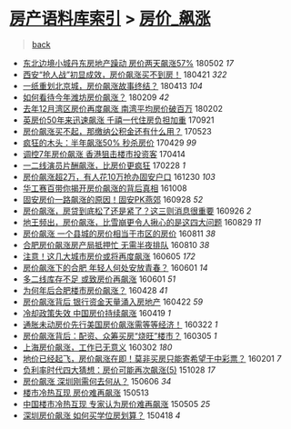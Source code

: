 [房产语料库索引](../../README.md)  > [房价_飙涨](房价_飙涨.md)
====
> [back](../README.md)

- [东北边境小城丹东房地产躁动 房价两天飙涨57%](http://jkwz.applinzi.com/ittc/7098459263464899590.html#%E4%B8%9C%E5%8C%97%E8%BE%B9%E5%A2%83%E5%B0%8F%E5%9F%8E%E4%B8%B9%E4%B8%9C%E6%88%BF%E5%9C%B0%E4%BA%A7%E8%BA%81%E5%8A%A8+%E6%88%BF%E4%BB%B7%E4%B8%A4%E5%A4%A9%E9%A3%99%E6%B6%A857%25) 180502 *17* 
- [西安“抢人战”初显成效，房价飙涨买不到房！](http://jkwz.applinzi.com/ittc/7094467859331941383.html#%E8%A5%BF%E5%AE%89%E2%80%9C%E6%8A%A2%E4%BA%BA%E6%88%98%E2%80%9D%E5%88%9D%E6%98%BE%E6%88%90%E6%95%88%EF%BC%8C%E6%88%BF%E4%BB%B7%E9%A3%99%E6%B6%A8%E4%B9%B0%E4%B8%8D%E5%88%B0%E6%88%BF%EF%BC%81) 180421 *322* 
- [一纸重划北京城，房价飙涨故事终结？](http://jkwz.applinzi.com/ittc/7091382797522699280.html#%E4%B8%80%E7%BA%B8%E9%87%8D%E5%88%92%E5%8C%97%E4%BA%AC%E5%9F%8E%EF%BC%8C%E6%88%BF%E4%BB%B7%E9%A3%99%E6%B6%A8%E6%95%85%E4%BA%8B%E7%BB%88%E7%BB%93%EF%BC%9F) 180413 *104* 
- [如何看待今年潍坊房价飙涨？](http://jkwz.applinzi.com/ittc/7068026540573328391.html#%E5%A6%82%E4%BD%95%E7%9C%8B%E5%BE%85%E4%BB%8A%E5%B9%B4%E6%BD%8D%E5%9D%8A%E6%88%BF%E4%BB%B7%E9%A3%99%E6%B6%A8%EF%BC%9F) 180209 *42* 
- [去年12月湾区房价再度飙涨 南湾平均房价破百万](http://jkwz.applinzi.com/ittc/7065428182432220177.html#%E5%8E%BB%E5%B9%B412%E6%9C%88%E6%B9%BE%E5%8C%BA%E6%88%BF%E4%BB%B7%E5%86%8D%E5%BA%A6%E9%A3%99%E6%B6%A8+%E5%8D%97%E6%B9%BE%E5%B9%B3%E5%9D%87%E6%88%BF%E4%BB%B7%E7%A0%B4%E7%99%BE%E4%B8%87) 180202  
- [英房价50年来迅速飙涨 千禧一代住房负担加重](http://jkwz.applinzi.com/ittc/7015786263867819025.html#%E8%8B%B1%E6%88%BF%E4%BB%B750%E5%B9%B4%E6%9D%A5%E8%BF%85%E9%80%9F%E9%A3%99%E6%B6%A8+%E5%8D%83%E7%A6%A7%E4%B8%80%E4%BB%A3%E4%BD%8F%E6%88%BF%E8%B4%9F%E6%8B%85%E5%8A%A0%E9%87%8D) 170921  
- [房价飙涨买不起，那缴纳公积金还有什么用？](http://jkwz.applinzi.com/ittc/6970871062316188676.html#%E6%88%BF%E4%BB%B7%E9%A3%99%E6%B6%A8%E4%B9%B0%E4%B8%8D%E8%B5%B7%EF%BC%8C%E9%82%A3%E7%BC%B4%E7%BA%B3%E5%85%AC%E7%A7%AF%E9%87%91%E8%BF%98%E6%9C%89%E4%BB%80%E4%B9%88%E7%94%A8%EF%BC%9F) 170523  
- [疯狂的木头：半年飙涨50% 秒杀房价](http://jkwz.applinzi.com/ittc/6962092729403180036.html#%E7%96%AF%E7%8B%82%E7%9A%84%E6%9C%A8%E5%A4%B4%EF%BC%9A%E5%8D%8A%E5%B9%B4%E9%A3%99%E6%B6%A850%25+%E7%A7%92%E6%9D%80%E6%88%BF%E4%BB%B7) 170429 *99* 
- [调控7年房价飙涨 香港狙击楼市投资客](http://jkwz.applinzi.com/ittc/6956498098141529092.html#%E8%B0%83%E6%8E%A77%E5%B9%B4%E6%88%BF%E4%BB%B7%E9%A3%99%E6%B6%A8+%E9%A6%99%E6%B8%AF%E7%8B%99%E5%87%BB%E6%A5%BC%E5%B8%82%E6%8A%95%E8%B5%84%E5%AE%A2) 170414  
- [一二线演员片酬飙涨，比房价更疯狂](http://jkwz.applinzi.com/ittc/6939717729564230660.html#%E4%B8%80%E4%BA%8C%E7%BA%BF%E6%BC%94%E5%91%98%E7%89%87%E9%85%AC%E9%A3%99%E6%B6%A8%EF%BC%8C%E6%AF%94%E6%88%BF%E4%BB%B7%E6%9B%B4%E7%96%AF%E7%8B%82) 170228 *1* 
- [房价飙涨超2万，有人花10万抢办固安户口](http://jkwz.applinzi.com/ittc/6917324321692582916.html#%E6%88%BF%E4%BB%B7%E9%A3%99%E6%B6%A8%E8%B6%852%E4%B8%87%EF%BC%8C%E6%9C%89%E4%BA%BA%E8%8A%B110%E4%B8%87%E6%8A%A2%E5%8A%9E%E5%9B%BA%E5%AE%89%E6%88%B7%E5%8F%A3) 161230 *103* 
- [华工赛百带你揭开房价飙涨的背后真相](http://jkwz.applinzi.com/ittc/6886624668026405892.html#%E5%8D%8E%E5%B7%A5%E8%B5%9B%E7%99%BE%E5%B8%A6%E4%BD%A0%E6%8F%AD%E5%BC%80%E6%88%BF%E4%BB%B7%E9%A3%99%E6%B6%A8%E7%9A%84%E8%83%8C%E5%90%8E%E7%9C%9F%E7%9B%B8) 161008  
- [固安房价一路飙涨的原因！固安PK燕郊](http://jkwz.applinzi.com/ittc/6882864508116141060.html#%E5%9B%BA%E5%AE%89%E6%88%BF%E4%BB%B7%E4%B8%80%E8%B7%AF%E9%A3%99%E6%B6%A8%E7%9A%84%E5%8E%9F%E5%9B%A0%EF%BC%81%E5%9B%BA%E5%AE%89PK%E7%87%95%E9%83%8A) 160928 *52* 
- [房价飙涨，房贷到底松了还是紧了？这三则消息很重要](http://jkwz.applinzi.com/ittc/6882281260264719364.html#%E6%88%BF%E4%BB%B7%E9%A3%99%E6%B6%A8%EF%BC%8C%E6%88%BF%E8%B4%B7%E5%88%B0%E5%BA%95%E6%9D%BE%E4%BA%86%E8%BF%98%E6%98%AF%E7%B4%A7%E4%BA%86%EF%BC%9F%E8%BF%99%E4%B8%89%E5%88%99%E6%B6%88%E6%81%AF%E5%BE%88%E9%87%8D%E8%A6%81) 160926 *2* 
- [地王频出，房价飙涨，比雪崩更令人揪心的是这四大问题](http://jkwz.applinzi.com/ittc/6871741705136636933.html#%E5%9C%B0%E7%8E%8B%E9%A2%91%E5%87%BA%EF%BC%8C%E6%88%BF%E4%BB%B7%E9%A3%99%E6%B6%A8%EF%BC%8C%E6%AF%94%E9%9B%AA%E5%B4%A9%E6%9B%B4%E4%BB%A4%E4%BA%BA%E6%8F%AA%E5%BF%83%E7%9A%84%E6%98%AF%E8%BF%99%E5%9B%9B%E5%A4%A7%E9%97%AE%E9%A2%98) 160829 *11* 
- [房价飙涨 一个县城的房价相当于市区的房价](http://jkwz.applinzi.com/ittc/6865147992293770245.html#%E6%88%BF%E4%BB%B7%E9%A3%99%E6%B6%A8+%E4%B8%80%E4%B8%AA%E5%8E%BF%E5%9F%8E%E7%9A%84%E6%88%BF%E4%BB%B7%E7%9B%B8%E5%BD%93%E4%BA%8E%E5%B8%82%E5%8C%BA%E7%9A%84%E6%88%BF%E4%BB%B7) 160811 *38* 
- [合肥房价飙涨房产局抵押忙 无需半夜排队](http://jkwz.applinzi.com/ittc/6864865613687817220.html#%E5%90%88%E8%82%A5%E6%88%BF%E4%BB%B7%E9%A3%99%E6%B6%A8%E6%88%BF%E4%BA%A7%E5%B1%80%E6%8A%B5%E6%8A%BC%E5%BF%99+%E6%97%A0%E9%9C%80%E5%8D%8A%E5%A4%9C%E6%8E%92%E9%98%9F) 160810 *38* 
- [注意！这几大城市房价或将再度飙涨](http://jkwz.applinzi.com/ittc/6840170657673118724.html#%E6%B3%A8%E6%84%8F%EF%BC%81%E8%BF%99%E5%87%A0%E5%A4%A7%E5%9F%8E%E5%B8%82%E6%88%BF%E4%BB%B7%E6%88%96%E5%B0%86%E5%86%8D%E5%BA%A6%E9%A3%99%E6%B6%A8) 160605 *172* 
- [房价飙涨下的合肥 年轻人何处安放青春？](http://jkwz.applinzi.com/ittc/6838823750786876420.html#%E6%88%BF%E4%BB%B7%E9%A3%99%E6%B6%A8%E4%B8%8B%E7%9A%84%E5%90%88%E8%82%A5+%E5%B9%B4%E8%BD%BB%E4%BA%BA%E4%BD%95%E5%A4%84%E5%AE%89%E6%94%BE%E9%9D%92%E6%98%A5%EF%BC%9F) 160601 *14* 
- [多二线库存不足 或致房价再飙涨](http://jkwz.applinzi.com/ittc/6838652147453133828.html#%E5%A4%9A%E4%BA%8C%E7%BA%BF%E5%BA%93%E5%AD%98%E4%B8%8D%E8%B6%B3+%E6%88%96%E8%87%B4%E6%88%BF%E4%BB%B7%E5%86%8D%E9%A3%99%E6%B6%A8) 160601 *51* 
- [为何年后合肥楼市房价飙涨？](http://jkwz.applinzi.com/ittc/6826133067793957893.html#%E4%B8%BA%E4%BD%95%E5%B9%B4%E5%90%8E%E5%90%88%E8%82%A5%E6%A5%BC%E5%B8%82%E6%88%BF%E4%BB%B7%E9%A3%99%E6%B6%A8%EF%BC%9F) 160428 *41* 
- [房价飙涨背后 银行资金天量涌入房地产](http://jkwz.applinzi.com/ittc/6823681875549619205.html#%E6%88%BF%E4%BB%B7%E9%A3%99%E6%B6%A8%E8%83%8C%E5%90%8E+%E9%93%B6%E8%A1%8C%E8%B5%84%E9%87%91%E5%A4%A9%E9%87%8F%E6%B6%8C%E5%85%A5%E6%88%BF%E5%9C%B0%E4%BA%A7) 160422 *59* 
- [冷却政策失效 中国房价持续飙涨](http://jkwz.applinzi.com/ittc/6822584563762988037.html#%E5%86%B7%E5%8D%B4%E6%94%BF%E7%AD%96%E5%A4%B1%E6%95%88+%E4%B8%AD%E5%9B%BD%E6%88%BF%E4%BB%B7%E6%8C%81%E7%BB%AD%E9%A3%99%E6%B6%A8) 160419 *1* 
- [通胀未动房价先行美国房价飙涨需等等经济！](http://jkwz.applinzi.com/ittc/6812388923573535749.html#%E9%80%9A%E8%83%80%E6%9C%AA%E5%8A%A8%E6%88%BF%E4%BB%B7%E5%85%88%E8%A1%8C%E7%BE%8E%E5%9B%BD%E6%88%BF%E4%BB%B7%E9%A3%99%E6%B6%A8%E9%9C%80%E7%AD%89%E7%AD%89%E7%BB%8F%E6%B5%8E%EF%BC%81) 160322 *1* 
- [房价飙涨背后：配资、众筹买房“烧旺”楼市？](http://jkwz.applinzi.com/ittc/6805698571433149444.html#%E6%88%BF%E4%BB%B7%E9%A3%99%E6%B6%A8%E8%83%8C%E5%90%8E%EF%BC%9A%E9%85%8D%E8%B5%84%E3%80%81%E4%BC%97%E7%AD%B9%E4%B9%B0%E6%88%BF%E2%80%9C%E7%83%A7%E6%97%BA%E2%80%9D%E6%A5%BC%E5%B8%82%EF%BC%9F) 160305 *1* 
- [上海房价飙涨，工作已无意义](http://jkwz.applinzi.com/ittc/6805016015897363460.html#%E4%B8%8A%E6%B5%B7%E6%88%BF%E4%BB%B7%E9%A3%99%E6%B6%A8%EF%BC%8C%E5%B7%A5%E4%BD%9C%E5%B7%B2%E6%97%A0%E6%84%8F%E4%B9%89) 160302 *180* 
- [地价已经起飞，房价飙涨在即！莫非买房只能寄希望于中彩票？](http://jkwz.applinzi.com/ittc/6793874227484689412.html#%E5%9C%B0%E4%BB%B7%E5%B7%B2%E7%BB%8F%E8%B5%B7%E9%A3%9E%EF%BC%8C%E6%88%BF%E4%BB%B7%E9%A3%99%E6%B6%A8%E5%9C%A8%E5%8D%B3%EF%BC%81%E8%8E%AB%E9%9D%9E%E4%B9%B0%E6%88%BF%E5%8F%AA%E8%83%BD%E5%AF%84%E5%B8%8C%E6%9C%9B%E4%BA%8E%E4%B8%AD%E5%BD%A9%E7%A5%A8%EF%BC%9F) 160201 *7* 
- [负利率时代四大猜想：房价可能再次飙涨(5)](http://jkwz.applinzi.com/ittc/6757793293071401989.html#%E8%B4%9F%E5%88%A9%E7%8E%87%E6%97%B6%E4%BB%A3%E5%9B%9B%E5%A4%A7%E7%8C%9C%E6%83%B3%EF%BC%9A%E6%88%BF%E4%BB%B7%E5%8F%AF%E8%83%BD%E5%86%8D%E6%AC%A1%E9%A3%99%E6%B6%A8%285%29) 151028 *17* 
- [房价飙涨 深圳刚需何去何从？](http://jkwz.applinzi.com/ittc/547650611414992337.html#%E6%88%BF%E4%BB%B7%E9%A3%99%E6%B6%A8+%E6%B7%B1%E5%9C%B3%E5%88%9A%E9%9C%80%E4%BD%95%E5%8E%BB%E4%BD%95%E4%BB%8E%EF%BC%9F) 150606 *34* 
- [楼市冷热互现 房价难再飙涨](http://jkwz.applinzi.com/ittc/547650611412364489.html#%E6%A5%BC%E5%B8%82%E5%86%B7%E7%83%AD%E4%BA%92%E7%8E%B0+%E6%88%BF%E4%BB%B7%E9%9A%BE%E5%86%8D%E9%A3%99%E6%B6%A8) 150513  
- [中国楼市冷热互现 专家认为房价难再飙涨](http://jkwz.applinzi.com/ittc/547650611407830650.html#%E4%B8%AD%E5%9B%BD%E6%A5%BC%E5%B8%82%E5%86%B7%E7%83%AD%E4%BA%92%E7%8E%B0+%E4%B8%93%E5%AE%B6%E8%AE%A4%E4%B8%BA%E6%88%BF%E4%BB%B7%E9%9A%BE%E5%86%8D%E9%A3%99%E6%B6%A8) 150505 *25* 
- [深圳房价飙涨 如何买学位房划算？](http://jkwz.applinzi.com/ittc/547650611400426760.html#%E6%B7%B1%E5%9C%B3%E6%88%BF%E4%BB%B7%E9%A3%99%E6%B6%A8+%E5%A6%82%E4%BD%95%E4%B9%B0%E5%AD%A6%E4%BD%8D%E6%88%BF%E5%88%92%E7%AE%97%EF%BC%9F) 150418 *4* 
